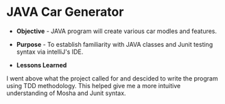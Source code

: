 # JAVA Car Generator  

* **Objective** - JAVA program will create various car modles and features. 
* **Purpose** - To establish familiarity with JAVA classes and Junit testing syntax via intelliJ's IDE.


  
  
  
  
*  **Lessons Learned**

 I went above what the project called for and descided to write the program using TDD methodology. This helped give me a more intuitive understanding of Mosha and Junit syntax.
